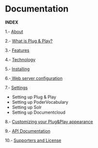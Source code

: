 Documentation
=============

**INDEX**

1.- [About](https://github.com/poderopedia/Documentation/blob/master/1.-About.md "About")

2.- [What is Plug & Play?](https://github.com/poderopedia/Documentation/blob/master/2.-What%20is%20Plug%20%26%20Play.md)

3.- [Features](https://github.com/poderopedia/Documentation/blob/master/3.-Features.md "Features")

4.- [Technology](https://github.com/poderopedia/Documentation/blob/master/4.-Technology.md "Technology")

5.- [Installing
](https://github.com/poderopedia/Documentation/blob/master/5.-Installing.md "Installing")


6.-[ Web server configuration](https://github.com/poderopedia/Documentation/blob/master/6.-%20Web%20Server%20Configuration.md "Web Server")

7.- [Settings](https://github.com/poderopedia/Documentation/blob/master/7.-%20Settings.md "Settings")

* Setting up Plug & Play
* Setting up PoderVocabulary
* Setting up Solr
* Setting up Documentcloud 



8.- [Customizing your Plug&Play appearance](https://github.com/poderopedia/Documentation/blob/master/8.-%20Customizing%20your%20Plug%26Play%20appearance.md "Customizing")

9.- [API Documentation](https://github.com/poderopedia/Documentation/blob/master/9.-%20Api%20Documentation.md "Api Documentation")

10.- [Supporters and License](https://github.com/poderopedia/Documentation/blob/master/10.-%20Supporters%20and%20License.md "License")

